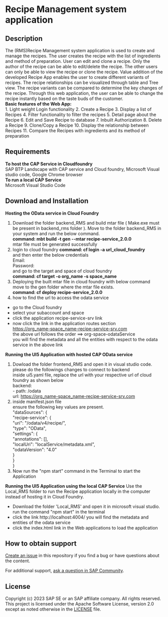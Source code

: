 # Recipe Management system application
## Description
The (RMS)Recipe Management system application is used to create and manage the recipes. The user creates the recipe with the list of ingredients and method of preparation. User can edit and clone a recipe.
 Only the author of the recipe can be able to edit/delete the recipe. The other users can only be able to view the recipe or clone the recipe. Value addition of the developed Recipe App enables the user to create different variants of recipes. The recipe relationships can be visualized through table and Tree view.  The recipe variants can be compared to determine the key changes of the recipe. Through this web application, the user can be able to change the recipe instantly based on the taste buds of the customer.<br>
**Basic features of the Web App:**<br>
      1.  Light weight Login functionality
      2.  Create a Recipe
      3.  Display a list of Recipes
      4.  Filter functionality to filter the recipes
      5.  Detail page about the Recipe
      6.  Edit and Save Recipe to database
      7.  Inbuilt Authorization
      8.  Delete a Recipe
      9.  Clone/Copy a Recipe
      10. Display the relationship between Recipes
      11. Compare the Recipes with ingredients and its method of preparation<br>
## Requirements
**To host the CAP Service in Cloudfoundry**<br>
SAP BTP Landscape with CAP service and Cloud foundry, Microsoft Visual studio code, Google Chrome browser<br>
**To run a local CAP Service**<br>
Microsoft Visual Studio Code <br>
## Download and Installation
**Hosting the OData service in Cloud Foundry**
1. Download the folder backend_RMS and build mtar file ( Make.exe must be present in backend_rms folder ).
Move to the folder backend_RMS in your system and run the below command.
<br>**command: mbt build -t gen --mtar recipe-service_2.0.0**<br>
mtar file must be generated successfully
2. login to cloud foundry 
**command: cf login -a url_cloud_foundry**<br>
and then enter the below credentials<br>
Email:<br>
Password:<br>
and go to the target and space of cloud foundry<br>
**command: cf target -o org_name -s space_name**
3. Deploying the built mtar file in cloud foundry with below command <br>
move to the gen folder where the mtar file exists.<br>
**command: cf deploy recipe-service_2.0.0**<br>
4. how to find the url to access the odata service
- go to the Cloud foundry 
- select your subaccount and space
- click the application recipe-service-srv link
- now click the link in the application routes section<br>
https://org_name-space_name-recipe-service-srv.com <br>
the above url follows the order ==> org-space-odataService<br>
you will find the metadata and all the entities with respect to the odata service in the above link<br>

**Running the UI5 Application with hosted CAP OData service**

1. Dowload the folder frontend_RMS and open it in visual studio code. please do the followings changes to connect to backend<br>
inside ui5.yaml file, replace the url with your respective url of cloud foundry as shown below <br>
        backend:<br>
          - path: /odata<br>
            url: https://org_name-space_name-recipe-service-srv.com<br>
2. inside manifest.json file <br>
ensure the following key values are present.<br>
   "dataSources": {<br>
      "recipe-service": {<br>
        "uri": "/odata/v4/recipe/",<br>
        "type": "OData",<br>
        "settings": {<br>
          "annotations": [],<br>
          "localUri": "localService/metadata.xml",<br>
          "odataVersion": "4.0"<br>
        }<br>
      }<br>
    }<br>
 3. Now run the "npm start" command in the Terminal to start the Application<br> 
 
**Running the UI5 Application using the local CAP Service**
Use the Local_RMS folder to run the Recipe application locally in the computer instead of hosting it in Cloud Foundry. 
- Download the folder 'Local_RMS' and open it in microsoft visual studio. run the command "npm start" in the terminal
- click the link http://localhost:4004/ you will find the metadata and entities of the odata service
- click the index.html link in the Web applications to load the application<br>
## How to obtain support
[Create an issue](https://github.com/SAP-samples/btp-cap-sapui5-recipes/issues) in this repository if you find a bug or have questions about the content.
 
For additional support, [ask a question in SAP Community](https://answers.sap.com/questions/ask.html).

## License
Copyright (c) 2023 SAP SE or an SAP affiliate company. All rights reserved. This project is licensed under the Apache Software License, version 2.0 except as noted otherwise in the [LICENSE](LICENSE) file.
